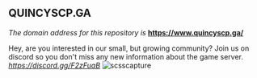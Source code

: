 ## **QUINCYSCP.GA**

*The domain address for this repository is* **https://www.quincyscp.ga/**


Hey, are you interested in our small, but growing community? Join us on discord so you don't miss any new information about the game server.
*https://discord.gg/F2zFuaB*
![scsscapture](https://user-images.githubusercontent.com/49836430/111043242-cd7a0a00-8441-11eb-96ae-67ed92e53f18.PNG)

